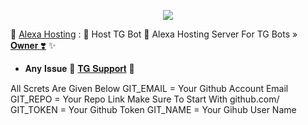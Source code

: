 <p align="center"><a href="https://t.me/Alexa_Help"><img src="https://te.legra.ph/file/4f657f875c92a8a13124b.jpg"></a></p>

🥀 [Alexa Hosting](https://t.me/Jankari_Ki_Duniya) : 🍁 Host TG Bot 📡
Alexa Hosting Server For TG Bots » [𝐎𝐰𝐧𝐞𝐫 ❣️](https://t.me/Jankari_Ki_Duniya) ✨


* 𝐀𝐧𝐲 𝐈𝐬𝐬𝐮𝐞 🥰 [𝐓𝐆 𝐒𝐮𝐩𝐩𝐨𝐫𝐭](https://t.me/Jankari_Ki_Duniya) 🌸

All Screts Are Given Below
GIT_EMAIL = Your Github Account Email
GIT_REPO = Your Repo Link Make Sure To Start With github.com/
GIT_TOKEN = Your Github Token
GIT_NAME = Your Gihub User Name